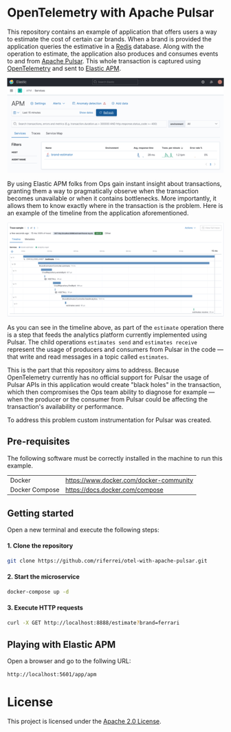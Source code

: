 # OpenTelemetry with Apache Pulsar

This repository contains an example of application that offers users a way to estimate the cost of certain car brands. When a brand is provided the application queries the estimative in a [Redis](https://redis.io) database. Along with the operation to estimate, the application also produces and consumes events to and from [Apache Pulsar](https://pulsar.apache.org). This whole transaction is captured using [OpenTelemetry](https://opentelemetry.io) and sent to [Elastic APM](https://www.elastic.co/apm).

<img src="images/transaction-name.png" />

By using Elastic APM folks from Ops gain instant insight about transactions, granting them a way to pragmatically observe when the transaction becomes unavailable or when it contains bottlenecks. More importantly, it allows them to know exactly where in the transaction is the problem. Here is an example of the timeline from the application aforementioned.

<img src="images/transaction-sample.png" />

As you can see in the timeline above, as part of the `estimate` operation there is a step that feeds the analytics platform currently implemented using Pulsar. The child operations `estimates send` and `estimates receive` represent the usage of producers and consumers from Pulsar in the code — that write and read messages in a topic called `estimates`.

This is the part that this repository aims to address. Because OpenTelemetry currently has no official support for Pulsar the usage of Pulsar APIs in this application would create "black holes" in the transaction, which then compromises the Ops team ability to diagnose for example — when the producer or the consumer from Pulsar could be affecting the transaction's availability or performance.

To address this problem custom instrumentation for Pulsar was created.

## Pre-requisites

The following software must be correctly installed in the machine to run this example.

<table>
  <tr border="1">
    <td>Docker</td>
    <td><a href="https://www.docker.com/docker-community">https://www.docker.com/docker-community</a></td>
  </tr>
  <tr border="1">
    <td>Docker Compose</td>
    <td><a href="https://docs.docker.com/compose">https://docs.docker.com/compose</a></td>
  </tr>
</table>

## Getting started

Open a new terminal and execute the following steps:

#### 1. Clone the repository

```bash
git clone https://github.com/riferrei/otel-with-apache-pulsar.git
```

#### 2. Start the microservice

```bash
docker-compose up -d
```

#### 3. Execute HTTP requests

```bash
curl -X GET http://localhost:8888/estimate?brand=ferrari
```

## Playing with Elastic APM

Open a browser and go to the follwing URL:

```bash
http://localhost:5601/app/apm
```

# License

This project is licensed under the [Apache 2.0 License](./LICENSE).